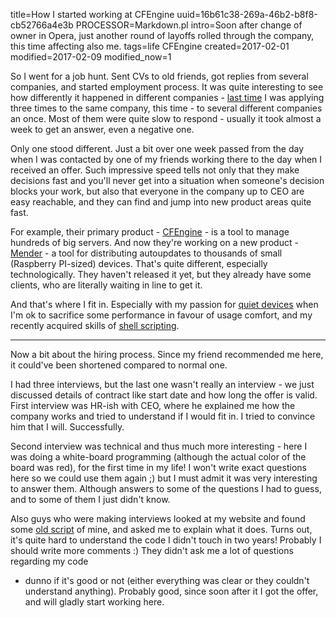 title=How I started working at CFEngine
uuid=16b61c38-269a-46b2-b8f8-cb52766a4e3b
PROCESSOR=Markdown.pl
intro=Soon after change of owner in Opera, just another round of layoffs rolled through the company, this time affecting also me.
tags=life CFEngine
created=2017-02-01
modified=2017-02-09
modified_now=1

So I went for a job hunt.
Sent CVs to old friends,
got replies from several companies,
and started employment process.
It was quite interesting to see
how differently it happened in different companies -
[last time][opera-employment] I was applying three times to the same company,
this time - to several different companies an once.
Most of them were quite slow to respond -
usually it took almost a week to get an answer,
even a negative one.

Only one stood different.
Just a bit over one week passed from the day when I was contacted by one of my friends working there
to the day when I received an offer.
Such impressive speed tells not only that
they make decisions fast
and you'll never get into a situation when someone's decision blocks your work,
but also that
everyone in the company up to CEO are easy reachable,
and they can find and jump into new product areas quite fast.

For example, their primary product - [CFEngine][] -
is a tool to manage hundreds of big servers.
And now they're working on a new product - [Mender][] -
a tool for distributing autoupdates to thousands of small (Raspberry PI-sized) devices.
That's quite different, especially technologically.
They haven't released it yet, but they already have some clients,
who are literally waiting in line to get it.

And that's where I fit in.
Especially with my passion for [quiet devices][fanless]
when I'm ok to sacrifice some performance in favour of usage comfort,
and my recently acquired skills of [shell scripting][bash].

[opera-employment]: how-i-started-working-for-opera-software.html
[CFEngine]: https://en.wikipedia.org/wiki/CFEngine
[Mender]: https://mender.io
[fanless]: fanlesstech.html
[bash]: .#tag:bash

* * *

Now a bit about the hiring process.
Since my friend recommended me here,
it could've been shortened compared to normal one.

I had three interviews, but the
last one wasn't really an interview - we just discussed details of contract like
start date and how long the offer is valid.
First interview was HR-ish with CEO, where he explained me how the company works and tried to understand if I would fit in.
I tried to convince him that I will.
Successfully.

Second interview was technical and thus much more interesting -
here I was doing a white-board programming
(although the actual color of the board was red),
for the first time in my life!
I won't write exact questions here so we could use them again ;)
but I must admit it was very interesting to answer them.
Although answers to some of the questions I had to guess,
and to some of them I just didn't know.

Also guys who were making interviews looked at my website and found some [old script][scr] of mine,
and asked me to explain what it does.
Turns out, it's quite hard to understand the code I didn't touch in two years!
Probably I should write more comments :)
They didn't ask me a lot of questions regarding my code
- dunno if it's good or not
(either everything was clear or they couldn't understand anything).
Probably good, since soon after it I got the offer,
and will gladly start working here.

[scr]: download-any-chromium-build.html
